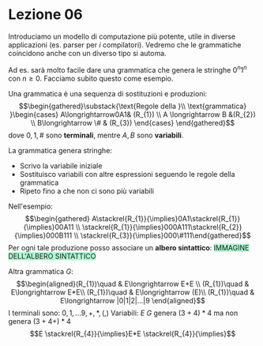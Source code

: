 # Lezione 06
Introduciamo un modello di computazione più potente, utile in diverse applicazioni (es. parser per $i$ compilatori). Vedremo che le grammatiche coincidono anche con un diverso tipo si automa.

Ad es. sarà molto facile dare una grammatica che genera le stringhe $0^{n}1^{n}$ con $n\ge0$. Facciamo subito questo come esempio.

Una grammatica è una sequenza di sostituzioni e produzioni:
$$\begin{gathered}\substack{\text{Regole della }\\ \text{grammatica} }\begin{cases} A\longrightarrow0A1& (R_{1}) \\
A \longrightarrow B &(R_{2}) \\
B\longrightarrow \# & (R_{3}) \end{cases} \end{gathered}$$
dove $0,1,\#$ sono **terminali**, mentre $A,B$ sono **variabili**.

La grammatica genera stringhe:
- Scrivo la variabile iniziale
- Sostituisco variabili con altre espressioni seguendo le regole della grammatica
- Ripeto fino a che non ci sono più variabili

Nell'esempio:
$$\begin{gathered} A\stackrel{R_{1}}{\implies}0A1\stackrel{R_{1}}{\implies}00A11 \\ \stackrel{R_{1}}{\implies}000A111\stackrel{R_{2}}{\implies}000B111 \\ \stackrel{R_{3}}{\implies}000\#111\end{gathered}$$
Per ogni tale produzione posso associare un **albero sintattico**:
<span style="background:#affad1">IMMAGINE DELL'ALBERO SINTATTICO</span>

Altra grammatica $G$:
$$\begin{aligned}(R_{1})\quad & E\longrightarrow E+E \\ (R_{1})\quad & E\longrightarrow E*E\\ (R_{1})\quad & E\longrightarrow (E)\\ (R_{1})\quad & E\longrightarrow |0|1|2|...|9 \end{aligned}$$
I terminali sono: $0,1,...9, +,*,(,)$
Variabili: $E$
$G$ genera $(3+4)*4$ ma non genera $(3+4+)*4$
$$E \stackrel{R_{4}}{\implies}E*E \stackrel{R_{4}}{\implies}$$